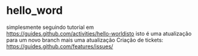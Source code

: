 # hello_word
simplesmente seguindo tutorial em https://guides.github.com/activities/hello-worldisto
isto é uma atualização para um novo branch 
mais uma atualização
Criação de tickets:
https://guides.github.com/features/issues/

